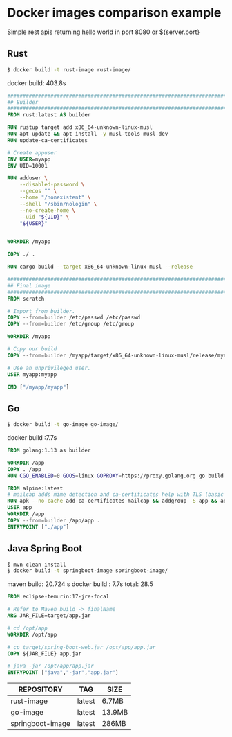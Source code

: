 # Docker images comparison example

Simple rest apis returning hello world in port 8080 or ${server.port}

## Rust

```bash
$ docker build -t rust-image rust-image/
```

docker build: 403.8s

```dockerfile
####################################################################################################
## Builder
####################################################################################################
FROM rust:latest AS builder

RUN rustup target add x86_64-unknown-linux-musl
RUN apt update && apt install -y musl-tools musl-dev
RUN update-ca-certificates

# Create appuser
ENV USER=myapp
ENV UID=10001

RUN adduser \
    --disabled-password \
    --gecos "" \
    --home "/nonexistent" \
    --shell "/sbin/nologin" \
    --no-create-home \
    --uid "${UID}" \
    "${USER}"


WORKDIR /myapp

COPY ./ .

RUN cargo build --target x86_64-unknown-linux-musl --release

####################################################################################################
## Final image
####################################################################################################
FROM scratch

# Import from builder.
COPY --from=builder /etc/passwd /etc/passwd
COPY --from=builder /etc/group /etc/group

WORKDIR /myapp

# Copy our build
COPY --from=builder /myapp/target/x86_64-unknown-linux-musl/release/myapp ./

# Use an unprivileged user.
USER myapp:myapp

CMD ["/myapp/myapp"]
```

## Go

```bash
$ docker build -t go-image go-image/
```

docker build :7.7s

```dockerfile
FROM golang:1.13 as builder

WORKDIR /app
COPY . /app
RUN CGO_ENABLED=0 GOOS=linux GOPROXY=https://proxy.golang.org go build -o app main.go

FROM alpine:latest
# mailcap adds mime detection and ca-certificates help with TLS (basic stuff)
RUN apk --no-cache add ca-certificates mailcap && addgroup -S app && adduser -S app -G app
USER app
WORKDIR /app
COPY --from=builder /app/app .
ENTRYPOINT ["./app"]
```

## Java Spring Boot

```bash
$ mvn clean install
$ docker build -t springboot-image springboot-image/
```

maven build: 20.724 s
docker build : 7.7s
total: 28.5

```dockerfile
FROM eclipse-temurin:17-jre-focal

# Refer to Maven build -> finalName
ARG JAR_FILE=target/app.jar

# cd /opt/app
WORKDIR /opt/app

# cp target/spring-boot-web.jar /opt/app/app.jar
COPY ${JAR_FILE} app.jar

# java -jar /opt/app/app.jar
ENTRYPOINT ["java","-jar","app.jar"]
```

| REPOSITORY       | TAG    | SIZE   |
| ---------------- | ------ | ------ |
| rust-image       | latest | 6.7MB  |
| go-image         | latest | 13.9MB |
| springboot-image | latest | 286MB  |
